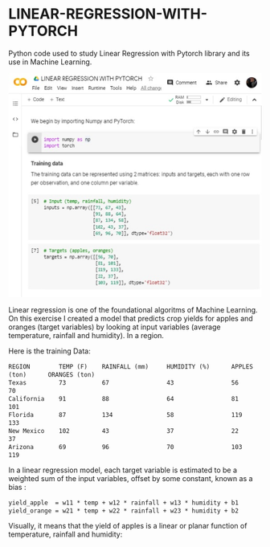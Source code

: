 # LINEAR-REGRESSION-WITH-PYTORCH

Python code used to study Linear Regression with Pytorch library and its use in Machine Learning.

![photo](https://raw.githubusercontent.com/ARBUCHELI/LINEAR-REGRESSION-WITH-PYTORCH/master/linearregresionwithpytorch.jpg)

Linear regression is one of the foundational algoritms of Machine Learning.  On this exercise I created a model that predicts crop yields for apples and oranges (target variables) by looking at input variables (average temperature, rainfall and humidity). In a region.

Here is the training Data:

    REGION        TEMP (F)    RAINFALL (mm)     HUMIDITY (%)      APPLES (ton)      ORANGES (ton)
    Texas         73          67                43                56                70  
    California    91          88                64                81                101
    Florida       87          134               58                119               133
    New Mexico    102         43                37                22                37
    Arizona       69          96                70                103               119

In a linear regression model, each target variable is estimated to be a weighted sum of the input variables, offset by some constant, known as a bias :

    yield_apple  = w11 * temp + w12 * rainfall + w13 * humidity + b1
    yield_orange = w21 * temp + w22 * rainfall + w23 * humidity + b2


Visually, it means that the yield of apples is a linear or planar function of temperature, rainfall and humidity:



